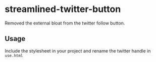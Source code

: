 # streamlined-twitter-button
Removed the external bloat from the twitter follow button.

## Usage
Include the stylesheet in your project and rename the twitter handle in `use.html`
